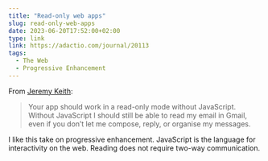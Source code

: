 ```yaml
---
title: "Read-only web apps"
slug: read-only-web-apps
date: 2023-06-20T17:52:00+02:00
type: link
link: https://adactio.com/journal/20113
tags:
  - The Web
  - Progressive Enhancement
---
```


From [Jeremy Keith](https://adactio.com/journal/20113):

> Your app should work in a read-only mode without JavaScript.
> Without JavaScript I should still be able to read my email in Gmail, even if you don’t let me compose, reply, or organise my messages.

I like this take on progressive enhancement. JavaScript is the language for interactivity on the web. Reading does not require two-way communication.
